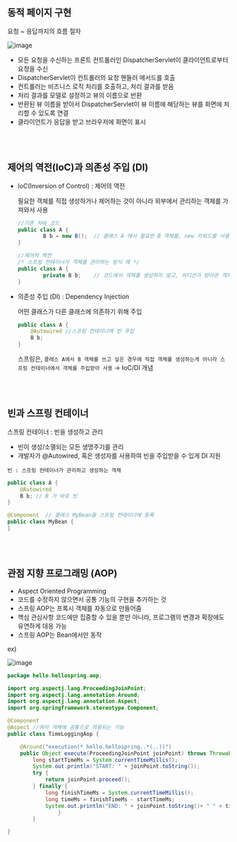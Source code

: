## 동적 페이지 구현

요청 ~ 응답까지의 흐름 절차

![image](https://github.com/githyuniiee/EST-TIL/assets/109260733/33c0cbd6-58e9-47e8-902b-666db0d64a15)


- 모든 요청을 수신하는 프론트 컨트롤러인 DispatcherServlet이 클라이언트로부터 요청을 수신
- DispatcherServlet이 컨트롤러의 요청 핸들러 메서드를 호출
- 컨트롤러는 비즈니스 로직 처리를 호출하고, 처리 결과를 받음
- 처리 결과를 모델로 설정하고 뷰의 이름으로 반환
- 반환된 뷰 이름을 받아서 DispatcherServlet이 뷰 이름에 해당하는 뷰를 화면에 처리할 수 있도록 연결
- 클라이언트가 응답을 받고 브라우저에 화면이 표시

<br></br>
## 제어의 역전(IoC)과 의존성 주입 (DI)

- IoC(Inversion of Control) : 제어의 역전
    
    필요한 객체를 직접 생성하거나 제어하는 것이 아니라 외부에서 관리하는 객체를 가져와서 사용
    
    ```java
    //기존 자바 코드
    public class A {
    		B b = new B();  // 클래스 A 에서 필요한 B 객체를, new 키워드를 사용하여 생성
    }
    
    //제어의 역전
    /* 스프링 컨테이너가 객체를 관리하는 방식 예 */
    public class A {
    		private B b;    // 코드에서 객체를 생성하지 않고, 어디선가 받아온 객체를 b에 할당
    }
    ```
    
- 의존성 주입 (DI) : Dependency Injection
    
    어떤 클래스가 다른 클래스에 의존하기 위해 주입
    
    ```java
    public class A {
    	@Autowired //스프링 컨테이너에 빈 주입
    	B b;
    }
    ```
    
    스프링은, `클래스 A에서 B 객체를 쓰고 싶은 경우에 직접 객체를 생성하는게 아니라 스프링 컨테이너에서 객체를 주입받아 사용` → IoC/DI 개념
    
<br></br>
## 빈과 스프링 컨테이너

스프링 컨테이너 : 빈을 생성하고 관리

- 빈이 생성/소멸되는 모든 생명주기를 관리
- 개발자가 @Autowired, 혹은 생성자를 사용하여 빈을 주입받을 수 있게 DI 지원

`빈 : 스프링 컨테이너가 관리하고 생성하는 객체`

```java
public class A {
	@Autowired
	B b; // B 가 바로 빈
}

@Component  // 클래스 MyBean을 스프링 컨테이너에 등록 
public class MyBean {
}
```
<br></br>
## 관점 지향 프로그래밍 (AOP)

- Aspect Oriented Programming
- 코드를 수정하지 않으면서 공통 기능의 구현을 추가하는 것
- 스프링 AOP는 프록시 객체를 자동으로 만들어줌
- 핵심 관심사항 코드에만 집중할 수 있을 뿐만 아니라, 프로그램의 변경과 확장에도 유연하게 대응 가능
- 스프링 AOP는 Bean에서만 동작

ex)

![image](https://github.com/githyuniiee/EST-TIL/assets/109260733/4d7e1ad1-7c8e-4d2a-8a04-b798093a7ef7)

```java
package hello.hellospring.aop;

import org.aspectj.lang.ProceedingJoinPoint;
import org.aspectj.lang.annotation.Around;
import org.aspectj.lang.annotation.Aspect;
import org.springframework.stereotype.Component;

@Component
@Aspect //여러 객체에 공통으로 적용되는 기능
public class TimeLoggingAop {

    @Around("execution(* hello.hellospring..*(..))")
    public Object execute(ProceedingJoinPoint joinPoint) throws Throwable {
        long startTimeMs = System.currentTimeMillis();
        System.out.println("START: " + joinPoint.toString());
        try {
            return joinPoint.proceed();
        } finally {
            long finishTimeMs = System.currentTimeMillis();
            long timeMs = finishTimeMs - startTimeMs;
            System.out.println("END: " + joinPoint.toString()+ " " + timeMs + "ms"); 
				}
		}

}

```
